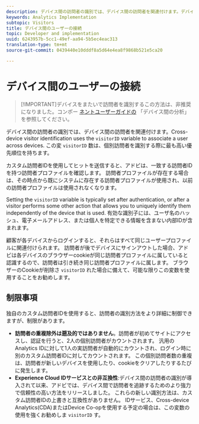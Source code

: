 ```yaml
---
description: デバイス間の訪問者の識別では、デバイス間の訪問者を関連付けます。デバイス間の訪問者の識別では、訪問者 ID 変数の s.visitorID を使用して、デバイス間のユーザーを関連付けます。
keywords: Analytics Implementation
subtopic: Visitors
title: デバイス間のユーザーの接続
topic: Developer and implementation
uuid: 6243957b-5cc1-49ef-aa94-5b5ec4eac313
translation-type: tm+mt
source-git-commit: 0439440e10dddf8a5d64e4ea8f9868b521e5ca20

---
```



# デバイス間のユーザーの接続

> [!IMPORTANT]デバイスをまたいで訪問者を識別するこの方法は、非推奨になりました。コンポー [ネントユーザーガイドの](/help/components/cda/cda-home.md) 「デバイス間の分析」を参照してください。

デバイス間の訪問者の識別では、デバイス間の訪問者を関連付けます。Cross-device visitor identification uses the `visitorID` variable to associate a user across devices. この変 `visitorID` 数は、個別訪問者を識別する際に最も高い優先順位を持ちます。

カスタム訪問者IDを使用してヒットを送信すると、アドビは、一致する訪問者IDを持つ訪問者プロファイルを確認します。 訪問者プロファイルが存在する場合は、その時点から既にシステムに存在する訪問者プロファイルが使用され、以前の訪問者プロファイルは使用されなくなります。

Setting the `visitorID` variable is typically set after authentication, or after a visitor performs some other action that allows you to uniquely identify them independently of the device that is used. 有効な識別子には、ユーザ名のハッシュ、電子メールアドレス、または個人を特定できる情報を含まない内部IDが含まれます。

顧客が各デバイスからログインすると、それらはすべて同じユーザープロファイルに関連付けられます。 訪問者が後でデバイスにサインアウトした場合、アドビは各デバイスのブラウザーcookieが同じ訪問者プロファイルに属していると認識するので、訪問者は引き続き同じ訪問者プロファイルに属します。 ブラウザーのCookieが削除さ `visitorID` れた場合に備えて、可能な限りこの変数を使用することをお勧めします。

## 制限事項

独自のカスタム訪問者IDを使用すると、訪問者の識別方法をより詳細に制御できますが、制限があります。

* **訪問者の重複除外は遡及的ではありません**。訪問者が初めてサイトにアクセスし、認証を行うと、2人の個別訪問者がカウントされます。 汎用のAnalytics IDに対して1人の実訪問者が自動的にカウントされ、ログイン時に別のカスタム訪問者IDに対してカウントされます。 この個別訪問者数の重複は、訪問者が新しいデバイスを使用したり、cookieをクリアしたりするたびに発生します。
* **Experience Cloud IDサービスとの非互換性**:デバイス間の訪問者の識別が導入されて以来、アドビでは、デバイス間で訪問者を追跡するためのより強力で信頼性の高い方法をリリースしました。 これらの新しい識別方法は、カスタム訪問者IDの上書きと互換性がありません。 IDサービス、Cross-device Analytics(CDA)またはDevice Co-opを使用する予定の場合は、この変数の使用を強くお勧めしま `visitorID` す。
